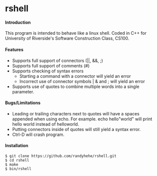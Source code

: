 # rshell
#### Introduction
This program is intended to behave like a linux shell. Coded in C++ for University of Riverside's Software Construction Class, CS100.

#### Features
* Supports full support of connectors (||, &&, ;)
* Supports full support of comments (#)
* Supports checking of syntax errors 
  * Starting a command with a connector will yield an error
  * Incorrect use of connector symbols | & and ; will yield an error
* Supports use of quotes to combine multiple words into a single parameter.

#### Bugs/Limitations
* Leading or trailing characters next to quotes will have a spaces appended when using echo. For example. echo hello"world" will print hello world instead of helloworld.
* Putting connectors inside of quotes will still yield a syntax error.
* Ctrl-D will crash program.

#### Installation
```
$ git clone https://github.com/randyhehe/rshell.git
$ cd rshell
$ make
$ bin/rshell
```
